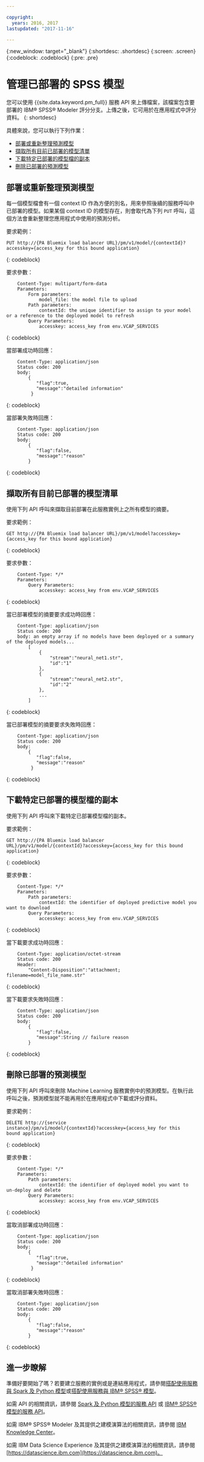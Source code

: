 ```yaml
---

copyright:
  years: 2016, 2017
lastupdated: "2017-11-16"

---
```


{:new_window: target="_blank"}
{:shortdesc: .shortdesc}
{:screen: .screen}
{:codeblock: .codeblock}
{:pre: .pre}

# 管理已部署的 SPSS 模型

您可以使用 {{site.data.keyword.pm_full}} 服務 API 來上傳檔案，該檔案包含要部署的 IBM® SPSS® Modeler 評分分支。上傳之後，它可用於在應用程式中評分資料。
{: shortdesc}

具體來說，您可以執行下列作業：

*  [部署或重新整理預測模型](#deploying-or-refreshing-a-predictive-model)
*  [擷取所有目前已部署的模型清單](#retrieving-a-list-of-all-currently-deployed-models)
*  [下載特定已部署的模型檔的副本](#downloading-a-copy-of-a-specific-deployed-model-file)
*  [刪除已部署的預測模型](#deleting-a-deployed-predictive-model)

## 部署或重新整理預測模型

每一個模型檔會有一個 context ID 作為方便的別名，用來參照後續的服務呼叫中已部署的模型。如果某個 context ID 的模型存在，則會取代為下列 `PUT` 呼叫，這個方法會重新整理您應用程式中使用的預測分析。

要求範例：

```
PUT http://{PA Bluemix load balancer URL}/pm/v1/model/{contextId}?accesskey={access_key for this bound application}
```
{: codeblock}

要求參數：

```
    Content-Type: multipart/form-data
    Parameters:
        Form parameters:
            model_file: the model file to upload
        Path parameters:
            contextId: the unique identifier to assign to your model or a reference to the deployed model to refresh
        Query Parameters:
            accesskey: access_key from env.VCAP_SERVICES
```
{: codeblock}

當部署成功時回應：

```
    Content-Type: application/json
    Status code: 200
    body:
        {
           "flag":true, 
           "message":"detailed information"  
         }
```
{: codeblock}

當部署失敗時回應：

```
    Content-Type: application/json
    Status code: 200
    body:
        {
           "flag":false, 
           "message":"reason"
        }
```
{: codeblock}

## 擷取所有目前已部署的模型清單

使用下列 API 呼叫來擷取目前部署在此服務實例上之所有模型的摘要。

要求範例：

```
GET http://{PA Bluemix load balancer URL}/pm/v1/model?accesskey={access_key for this bound application}
```
{: codeblock}

要求參數：

```
    Content-Type: */*
    Parameters:
        Query Parameters:
            accesskey: access_key from env.VCAP_SERVICES
```
{: codeblock}

當已部署模型的摘要要求成功時回應：

```
    Content-Type: application/json
    Status code: 200
    body: an empty array if no models have been deployed or a summary of the deployed models...
        [
            {
                "stream":"neural_net1.str",
                "id":"1"
            },
            {
                "stream":"neural_net2.str",
                "id":"2"
            },
            ...
        ]
```
{: codeblock}

當已部署模型的摘要要求失敗時回應：

```
    Content-Type: application/json
    Status code: 200
    body:
        {
           "flag":false, 
           "message":"reason"  
         }
```
{: codeblock}

## 下載特定已部署的模型檔的副本

使用下列 API 呼叫來下載特定已部署模型檔的副本。

要求範例：

```
GET http://{PA Bluemix load balancer
URL}/pm/v1/model/{contextId}?accesskey={access_key for this bound
application}
```
{: codeblock}

要求參數：

```
    Content-Type: */*
    Parameters:
        Path parameters:
            contextId: the identifier of deployed predictive model you want to download
        Query Parameters:
            accesskey: access_key from env.VCAP_SERVICES
```
{: codeblock}

當下載要求成功時回應：

```
    Content-Type: application/octet-stream
    Status code: 200
    Header:
        "Content-Disposition":"attachment; filename=model_file_name.str"
```
{: codeblock}

當下載要求失敗時回應：

```
    Content-Type: application/json
    Status code: 200
    body:
        {
           "flag":false, 
           "message":String // failure reason 
        }
```
{: codeblock}

## 刪除已部署的預測模型

使用下列 API 呼叫來刪除 Machine Learning 服務實例中的預測模型。在執行此呼叫之後，預測模型就不能再用於在應用程式中下載或評分資料。

要求範例：

```
DELETE http://{service
instance}/pm/v1/model/{contextId}?accesskey={access_key for this
bound application}
```
{: codeblock}

要求參數：

```
    Content-Type: */*
    Parameters:
        Path parameters:
            contextId: the identifier of deployed model you want to un-deploy and delete
        Query Parameters:
            accesskey: access_key from env.VCAP_SERVICES
```
{: codeblock}

當取消部署成功時回應：

```
    Content-Type: application/json
    Status code: 200
    body:
        {
           "flag":true, 
           "message":"detailed information"  
         }
```
{: codeblock}

當取消部署失敗時回應：

```
    Content-Type: application/json
    Status code: 200
    body:
        {
           "flag":false, 
           "message":"reason"
        }
```
{: codeblock}

## 進一步瞭解

準備好要開始了嗎？若要建立服務的實例或是連結應用程式，請參閱[搭配使用服務與 Spark 及 Python 模型](using_pm_service_dsx.html)或[搭配使用服務與 IBM® SPSS® 模型](using_pm_service.html)。

如需 API 的相關資訊，請參閱 [Spark 及 Python 模型的服務 API](pm_service_api_spark.html) 或 [IBM® SPSS® 模型的服務 API](pm_service_api_spss.html)。

如需 IBM® SPSS® Modeler 及其提供之建模演算法的相關資訊，請參閱 [IBM Knowledge Center](https://www.ibm.com/support/knowledgecenter/SS3RA7)。

如需 IBM Data Science Experience 及其提供之建模演算法的相關資訊，請參閱 [https://datascience.ibm.com](https://datascience.ibm.com)。
